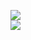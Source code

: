 [![](https://img.shields.io/badge/Made%20With-Github%20Spray-lightgrey.svg?style=for-the-badge&logo=github)](https://github.com/Annihil/github-spray#12908)  
[![](https://i.imgur.com/2DrTn0Z.gif)](https://github.com/Annihil/github-spray)